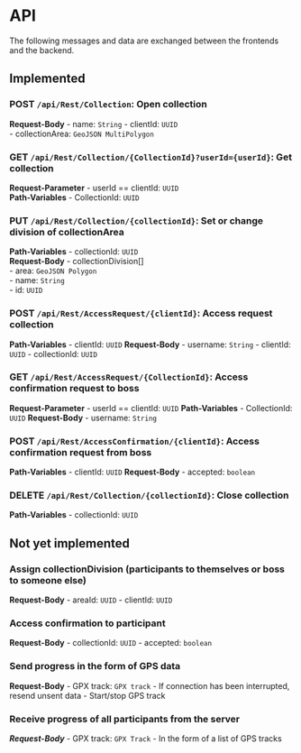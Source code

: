 # API

The following messages and data are exchanged between the frontends and the backend.

## Implemented

### POST `/api/Rest/Collection`: Open collection 
   **Request-Body**
      - name: `String`
      - clientId: `UUID`    
      - collectionArea: `GeoJSON MultiPolygon`  

### GET `/api/Rest/Collection/{CollectionId}?userId={userId}`: Get collection 
   **Request-Parameter**
      - userId == clientId: `UUID`  
   **Path-Variables** 
      - CollectionId: `UUID`  
      
### PUT `/api/Rest/Collection/{collectionId}`: Set or change division of collectionArea
   **Path-Variables**
      - collectionId: `UUID`  
   **Request-Body**
        - collectionDivision[]  
            - area: `GeoJSON Polygon`  
            - name: `String`  
            - id: `UUID`  
          
### POST `/api/Rest/AccessRequest/{clientId}`: Access request collection
   **Path-Variables**
      - clientId: `UUID`
   **Request-Body**
      - username: `String`
      - clientId: `UUID`
      - collectionId: `UUID`
    
### GET `/api/Rest/AccessRequest/{CollectionId}`: Access confirmation request to boss
   **Request-Parameter**
      - userId == clientId: `UUID`
   **Path-Variables**
      - CollectionId: `UUID`
   **Request-Body**
      - username: `String`
    
### POST `/api/Rest/AccessConfirmation/{clientId}`: Access confirmation request from boss
   **Path-Variables**
      - clientId: `UUID`
   **Request-Body**
      - accepted: `boolean`

### DELETE `/api/Rest/Collection/{collectionId}`: Close collection
   **Path-Variables**
      - collectionId: `UUID`

 
## Not yet implemented

### Assign collectionDivision (participants to themselves or boss to someone else)
   **Request-Body** 
      - areaId: `UUID`
      - clientId: `UUID` 
  
### Access confirmation to participant
   **Request-Body** 
      - collectionId: `UUID`
      - accepted: `boolean`

### Send progress in the form of GPS data
   **Request-Body** 
      - GPX track: `GPX track`
      - If connection has been interrupted, resend unsent data
      - Start/stop GPS track

### Receive progress of all participants from the server
   ***Request-Body*** 
      - GPX track: `GPX Track`
      - In the form of a list of GPS tracks


